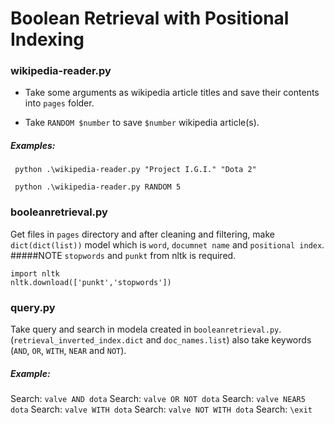 # Boolean Retrieval with Positional Indexing
### wikipedia-reader.py
- Take some arguments as wikipedia article titles and save their contents into `pages` folder.

- Take `RANDOM $number` to save `$number` wikipedia article(s).
##### Examples:
` python .\wikipedia-reader.py "Project I.G.I." "Dota 2"`

` python .\wikipedia-reader.py RANDOM 5`
### booleanretrieval.py
Get files in `pages` directory and after cleaning and filtering, make `dict(dict(list))` model which is `word`, `documnet name` and `positional index`.
#####NOTE
`stopwords` and `punkt` from nltk is required.
```
import nltk
nltk.download(['punkt','stopwords'])
```
### query.py
Take query and search in modela created in `booleanretrieval.py`. (`retrieval_inverted_index.dict` and `doc_names.list`)
also take keywords (`AND`, `OR`, `WITH`, `NEAR` and `NOT`).
##### Example:
Search: `valve AND dota`
Search: `valve OR NOT dota`
Search: `valve NEAR5 dota`
Search: `valve WITH dota`
Search: `valve NOT WITH dota`
Search: `\exit`
